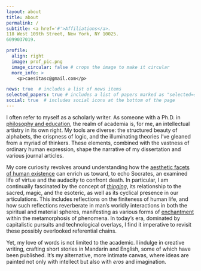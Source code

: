 ```yaml
---
layout: about
title: about
permalink: /
subtitle: <a href='#'>Affiliations</a>. 
118 West 109th Street, New York, NY 10025. 
6099037019.

profile:
  align: right
  image: prof_pic.png
  image_circular: false # crops the image to make it circular
  more_info: >
    <p>caesitasc@gmail.com</p>

news: true  # includes a list of news items
selected_papers: true # includes a list of papers marked as "selected={true}"
social: true  # includes social icons at the bottom of the page
---
```


I often refer to myself as a scholarly writer. As someone with a Ph.D. in <a href='#'>philosophy and education</a>, the realm of academia is, for me, an intellectual artistry in its own right. My tools are diverse: the structured beauty of alphabets, the crispness of logic, and the illuminating theories I’ve gleaned from a myriad of thinkers. These elements, combined with the vastness of ordinary human expression, shape the narrative of my dissertation and various journal articles.

My core curiosity revolves around understanding how the <a href='#'>aesthetic facets of human existence</a> can enrich us toward, to echo Socrates, an examined life of virtue and the audacity to confront death. In particular, I am continually fascinated by the concept of <a href='#'><i>thinging</i></a>, its relationship to the sacred, magic, and the esoteric, as well as its cyclical presence in our articulations. This includes reflections on the finiteness of human life, and how such reflections reverberate in man’s worldly interactions in both the spiritual and material spheres, manifesting as various forms of <a href='#'>enchantment</a> within the metamorphosis of phenomena. In today’s era, dominated by capitalistic pursuits and technological overlays, I find it imperative to revisit these possibly overlooked referential chains.

Yet, my love of words is not limited to the academic. I indulge in creative writing, crafting short stories in Mandarin and English, some of which have been published. It’s my alternative, more intimate canvas, where ideas are painted not only with intellect but also with <i>eros</i> and imagination.
